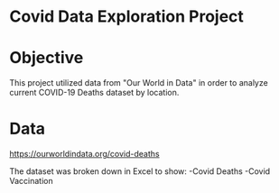 # Covid Data Exploration Project

# Objective
This project utilized data from "Our World in Data" in order to analyze current COVID-19 Deaths dataset by location.

# Data
https://ourworldindata.org/covid-deaths

The dataset was broken down in Excel to show:
-Covid Deaths
-Covid Vaccination
